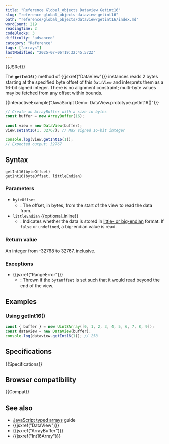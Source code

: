 ```yaml
---
title: "Reference Global_objects Dataview Getint16"
slug: "reference-global_objects-dataview-getint16"
path: "reference/global_objects/dataview/getint16/index.md"
wordCount: 219
readingTime: 2
codeBlocks: 3
difficulty: "advanced"
category: "Reference"
tags: ["arrays"]
lastModified: "2025-07-06T19:32:45.572Z"
---
```



{{JSRef}}

The **`getInt16()`** method of {{jsxref("DataView")}} instances reads 2 bytes starting at the specified byte offset of this `DataView` and interprets them as a 16-bit signed integer. There is no alignment constraint; multi-byte values may be fetched from any offset within bounds.

{{InteractiveExample("JavaScript Demo: DataView.prototype.getInt16()")}}

```js interactive-example
// Create an ArrayBuffer with a size in bytes
const buffer = new ArrayBuffer(16);

const view = new DataView(buffer);
view.setInt16(1, 32767); // Max signed 16-bit integer

console.log(view.getInt16(1));
// Expected output: 32767
```

## Syntax

```js-nolint
getInt16(byteOffset)
getInt16(byteOffset, littleEndian)
```

### Parameters

- `byteOffset`
  - : The offset, in bytes, from the start of the view to read the data from.
- `littleEndian` {{optional_inline}}
  - : Indicates whether the data is stored in [little- or big-endian](/en-US/docs/Glossary/Endianness) format. If `false` or `undefined`, a big-endian value is read.

### Return value

An integer from -32768 to 32767, inclusive.

### Exceptions

- {{jsxref("RangeError")}}
  - : Thrown if the `byteOffset` is set such that it would read beyond the end of the view.

## Examples

### Using getInt16()

```js
const { buffer } = new Uint8Array([0, 1, 2, 3, 4, 5, 6, 7, 8, 9]);
const dataview = new DataView(buffer);
console.log(dataview.getInt16(1)); // 258
```

## Specifications

{{Specifications}}

## Browser compatibility

{{Compat}}

## See also

- [JavaScript typed arrays](/en-US/docs/Web/JavaScript/Guide/Typed_arrays) guide
- {{jsxref("DataView")}}
- {{jsxref("ArrayBuffer")}}
- {{jsxref("Int16Array")}}
